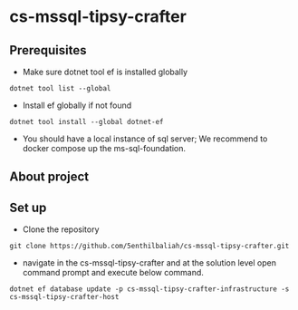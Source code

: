 # cs-mssql-tipsy-crafter

## Prerequisites
- Make sure dotnet tool ef is installed globally
```shell
dotnet tool list --global
```
- Install ef globally if not found
```shell
dotnet tool install --global dotnet-ef
```
- You should have a local instance of sql server; We recommend to docker compose up the ms-sql-foundation.

## About project

## Set up
- Clone the repository
```shell
git clone https://github.com/5enthilbaliah/cs-mssql-tipsy-crafter.git
```

- navigate in the cs-mssql-tipsy-crafter and at the solution level open command prompt and execute below command.
```shell
dotnet ef database update -p cs-mssql-tipsy-crafter-infrastructure -s cs-mssql-tipsy-crafter-host
```
